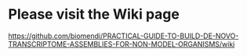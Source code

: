 # Please visit the Wiki page
https://github.com/biomendi/PRACTICAL-GUIDE-TO-BUILD-DE-NOVO-TRANSCRIPTOME-ASSEMBLIES-FOR-NON-MODEL-ORGANISMS/wiki
